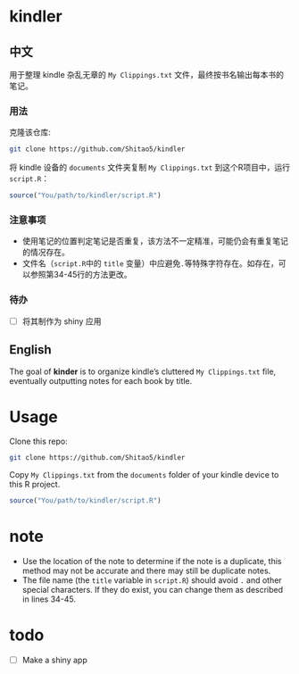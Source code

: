 
# kindler

## 中文

用于整理 kindle 杂乱无章的 `My Clippings.txt`
文件，最终按书名输出每本书的笔记。

### 用法

克隆该仓库:

``` bash
git clone https://github.com/Shitao5/kindler
```

将 kindle 设备的 `documents` 文件夹复制 `My Clippings.txt`
到这个R项目中，运行 `script.R`：

``` r
source("You/path/to/kindler/script.R")
```

### 注意事项

- 使用笔记的位置判定笔记是否重复，该方法不一定精准，可能仍会有重复笔记的情况存在。
- 文件名（`script.R`中的 `title`
  变量）中应避免`.`等特殊字符存在。如存在，可以参照第34-45行的方法更改。

### 待办

- [ ] 将其制作为 shiny 应用

## English

The goal of **kinder** is to organize kindle’s cluttered
`My Clippings.txt` file, eventually outputting notes for each book by
title.

# Usage

Clone this repo:

``` bash
git clone https://github.com/Shitao5/kindler
```

Copy `My Clippings.txt` from the `documents` folder of your kindle
device to this R project.

``` r
source("You/path/to/kindler/script.R")
```

# note

- Use the location of the note to determine if the note is a duplicate,
  this method may not be accurate and there may still be duplicate
  notes.
- The file name (the `title` variable in `script.R`) should avoid `.`
  and other special characters. If they do exist, you can change them as
  described in lines 34-45.

# todo

- [ ] Make a shiny app
